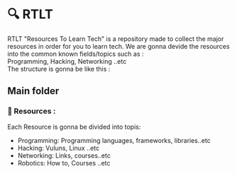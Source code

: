 # :mag: RTLT 
RTLT "Resources To Learn Tech"  is a repository made to collect the major resources in order for you to learn tech. 
We are gonna devide the resources into the common known fields/topics such as : <br />
Programming, Hacking, Networking ..etc
<br />
The structure is gonna be like this : 

## Main folder 
### :bookmark: Resources : <br />
Each Resource is gonna be divided into topis: <br />
- Programming:  Programming languages, frameworks, libraries..etc <br />
- Hacking: Vuluns, Linux ..etc <br />
- Networking: Links, courses..etc <br />
- Robotics: How to, Courses ..etc <br />







